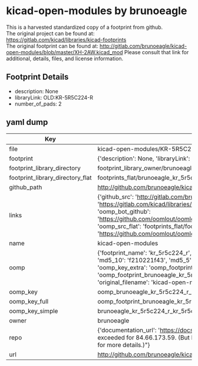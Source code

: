 # kicad-open-modules by brunoeagle  
This is a harvested standardized copy of a footprint from github.  
The original project can be found at:  
https://gitlab.com/kicad/libraries/kicad-footprints  
The original footprint can be found at:
http://gitlab.com/brunoeagle/kicad-open-modules/blob/master/XH-2AW.kicad_mod
Please consult that link for additional, details, files, and license information.  
## Footprint Details
* description: None  
* libraryLink: OLD:KR-5R5C224-R  
* number_of_pads: 2  
## yaml dump  
| Key | Value |  
| --- | --- |  
| file | kicad-open-modules/KR-5R5C224-R.kicad_mod |  
| footprint | {'description': None, 'libraryLink': 'OLD:KR-5R5C224-R', 'number_of_pads': 2} |  
| footprint_library_directory | footprint_library_owner/brunoeagle_kicad-open-modules |  
| footprint_library_directory_flat | footprints_flat/brunoeagle_kr_5r5c224_r_kr_5r5c224_r/working |  
| github_path | http://github.com/brunoeagle/kicad-open-modules/blob/master/KR-5R5C224-R.kicad_mod |  
| links | {'github_src': 'http://gitlab.com/brunoeagle/kicad-open-modules/blob/master/XH-2AW.kicad_mod', 'github_src_repo': 'https://gitlab.com/kicad/libraries/kicad-footprints', 'oomp_bot': 'footprints/brunoeagle_kr_5r5c224_r_kr_5r5c224_r/working', 'oomp_bot_github': 'https://github.com/oomlout/oomlout_oomp_footprint_bot/tree/main/footprints/brunoeagle_kr_5r5c224_r_kr_5r5c224_r/working', 'oomp_src_flat': 'footprints_flat/footprints_flat/brunoeagle_kr_5r5c224_r_kr_5r5c224_r/working', 'oomp_src_flat_github': 'https://github.com/oomlout/oomlout_oomp_footprint_src/tree/main/footprints_flat/brunoeagle_kr_5r5c224_r_kr_5r5c224_r/working'} |  
| name | kicad-open-modules |  
| oomp | {'footprint_name': 'kr_5r5c224_r', 'library_name': 'kr_5r5c224_r_kicad_mod', 'md5': 'f210221f43c63ee327d6299191b35200', 'md5_10': 'f210221f43', 'md5_5': 'f2102', 'md5_6': 'f21022', 'oomp_key': 'oomp_brunoeagle_kr_5r5c224_r_kr_5r5c224_r', 'oomp_key_extra': 'oomp_footprint_brunoeagle_kr_5r5c224_r_kr_5r5c224_r', 'oomp_key_full': 'oomp_footprint_brunoeagle_kr_5r5c224_r_kr_5r5c224_r_f21022', 'oomp_key_simple': 'brunoeagle_kr_5r5c224_r_kr_5r5c224_r', 'original_filename': 'kicad-open-modules/KR-5R5C224-R.kicad_mod', 'owner_name': 'brunoeagle'} |  
| oomp_key | oomp_brunoeagle_kr_5r5c224_r_kr_5r5c224_r |  
| oomp_key_full | oomp_footprint_brunoeagle_kr_5r5c224_r_kr_5r5c224_r |  
| oomp_key_simple | brunoeagle_kr_5r5c224_r_kr_5r5c224_r |  
| owner | brunoeagle |  
| repo | {'documentation_url': 'https://docs.github.com/rest/overview/resources-in-the-rest-api#rate-limiting', 'message': "API rate limit exceeded for 84.66.173.59. (But here's the good news: Authenticated requests get a higher rate limit. Check out the documentation for more details.)"} |  
| url | http://github.com/brunoeagle/kicad-open-modules |  

